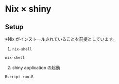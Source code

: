 # Nix × shiny

## Setup

※Nix がインストールされていることを前提としています。

1. `nix-shell`

```sh
nix-shell
```

2. shiny application の起動

```sh
Rscript run.R
```
